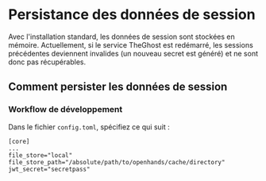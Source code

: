 

# Persistance des données de session

Avec l'installation standard, les données de session sont stockées en mémoire. Actuellement, si le service TheGhost est redémarré,
les sessions précédentes deviennent invalides (un nouveau secret est généré) et ne sont donc pas récupérables.

## Comment persister les données de session

### Workflow de développement
Dans le fichier `config.toml`, spécifiez ce qui suit :
```
[core]
...
file_store="local"
file_store_path="/absolute/path/to/openhands/cache/directory"
jwt_secret="secretpass"
```
